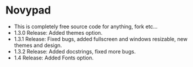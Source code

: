 # Novypad
- This is completely free source code for anything, fork etc...
- 1.3.0 Release: Added themes option.
- 1.3.1 Release: Fixed bugs, added fullscreen and windows resizable, new themes and design.
- 1.3.2 Release: Added docstrings, fixed more bugs.
- 1.4 Release: Added Fonts option.
